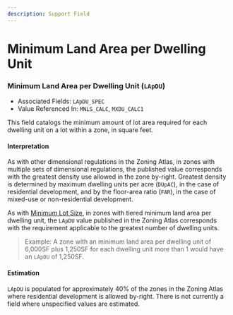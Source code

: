 ```yaml
---
description: Support Field
---
```


# Minimum Land Area per Dwelling Unit

### Minimum Land Area per Dwelling Unit \(`LApDU`\) 

* Associated Fields: `LApDU_SPEC` 
* Value Referenced In: `MNLS_CALC`, `MXDU_CALC1` 

This field catalogs the minimum amount of lot area required for each dwelling unit on a lot within a zone, in square feet. 

#### Interpretation

As with other dimensional regulations in the Zoning Atlas, in zones with multiple sets of dimensional regulations, the published value corresponds with the greatest density use allowed in the zone by-right.  Greatest density is determined by maximum dwelling units per acre \(`DUpAC`\), in the case of residential development, and by the floor-area ratio \(`FAR`\), in the case of mixed-use or non-residential development.  

As with [Minimum Lot Size](minimum-lot-size.md), in zones with tiered minimum land area per dwelling unit, the `LApDU` value published in the Zoning Atlas corresponds with the requirement applicable to the greatest number of dwelling units.

> Example: A zone with an minimum land area per dwelling unit of 6,000SF plus 1,250SF for each dwelling unit more than 1 would have an `LApDU` of 1,250SF.

#### Estimation

`LApDU` is populated for approximately 40% of the zones in the Zoning Atlas where residential development is allowed by-right. There is not currently a field where unspecified values are estimated.

